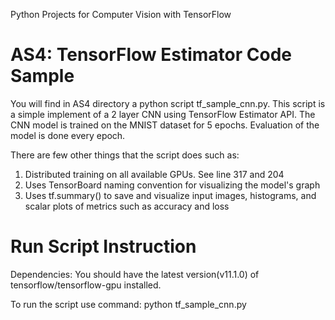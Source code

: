 Python Projects for Computer Vision with TensorFlow

# AS4: TensorFlow Estimator Code Sample
You will find in AS4 directory a python script tf_sample_cnn.py. 
This script is a simple implement of a 2 layer CNN using TensorFlow Estimator API.
The CNN model is trained on the MNIST dataset for 5 epochs. 
Evaluation of the model is done every epoch.

There are few other things that the script does such as:
1. Distributed training on all available GPUs. See line 317 and 204
2. Uses TensorBoard naming convention for visualizing the model's graph
3. Uses tf.summary() to save and visualize input images, histograms, and scalar plots of metrics such as accuracy and loss

# Run Script Instruction
Dependencies: You should have the latest version(v11.1.0) of tensorflow/tensorflow-gpu installed.

To run the script use command: python tf_sample_cnn.py


